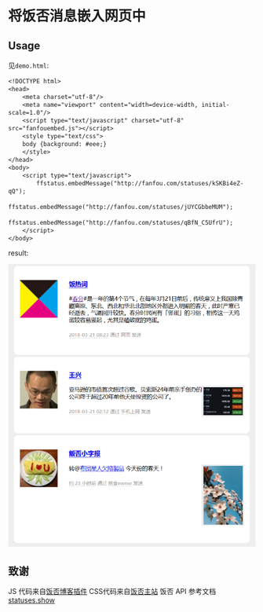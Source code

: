 # 将饭否消息嵌入网页中

## Usage

见`demo.html`:

```
<!DOCTYPE html>
<head>
    <meta charset="utf-8"/>
    <meta name="viewport" content="width=device-width, initial-scale=1.0"/>
    <script type="text/javascript" charset="utf-8" src="fanfouembed.js"></script>
    <style type="text/css">
    body {background: #eee;}
    </style>
</head>
<body>
    <script type="text/javascript">
        ffstatus.embedMessage("http://fanfou.com/statuses/kSKBi4eZ-qQ");
        ffstatus.embedMessage("http://fanfou.com/statuses/jUYCGbbeMUM");
        ffstatus.embedMessage("http://fanfou.com/statuses/qBfN_C5UfrU");
    </script>
</body>
```

result:

![嵌入的消息](/demo.png)

## 致谢

JS 代码来自[饭否博客插件](http://fanfou.com/badge/step3?bsp=other&type=js)
CSS代码来自[饭否主站](http://static.fanfou.com/css/base.css?v=85a0092e)
饭否 API 参考文档[statuses.show](https://github.com/FanfouAPI/FanFouAPIDoc/wiki/statuses.show)
